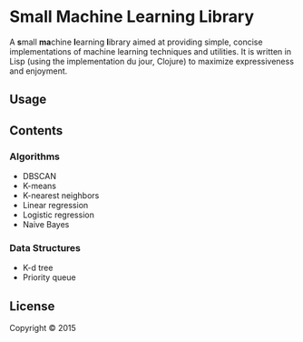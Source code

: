 # Small Machine Learning Library

A **s**mall **ma**chine **l**earning **l**ibrary aimed at providing simple,
concise implementations of machine learning techniques and utilities. It is
written in Lisp (using the implementation du jour, Clojure) to maximize
expressiveness and enjoyment.

## Usage

## Contents

### Algorithms

* DBSCAN
* K-means
* K-nearest neighbors
* Linear regression
* Logistic regression
* Naive Bayes

### Data Structures

* K-d tree
* Priority queue

## License

Copyright © 2015
